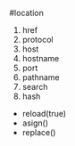 #location

1.  href
2.  protocol
3.  host
4.  hostname
5.  port
6.  pathname
7.  search
8.  hash

*  reload(true)
*  asign()
*  replace()
